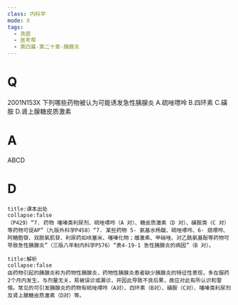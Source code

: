 ```yaml
---
class: 内科学
mode: X
tags:
  - 真题
  - 医考帮
  - 第四篇-第二十章-胰腺炎
---
```


# Q
2001N153X 下列哪些药物被认为可能诱发急性胰腺炎
A.硫唑嘌呤
B.四环素
C.磺胺
D.肾上腺糖皮质激素

# A
ABCD
# D
```ad-note
title:课本出处
collapse:false
（P429）“7. 药物 噻嗪类利尿剂、硫唑嘌呤（A 对）、糖皮质激素（D 对）、磺胺类（C 对）等药物可促AP”（九版外科学P458）“7. 某些药物 5- 氨基水杨酸、硫唑嘌呤、6- 巯嘌呤、阿糖胞苷、双脱氧肌苷、利尿药如呋塞米、噻嗪化物；雌激素、甲硝唑、对乙酰氨基酚等药物可导致急性胰腺炎”（三版八年制内科学P576）“表4-19-1 急性胰腺炎的病因”（B 对）。
```

```ad-summary
title:解析
collapse:false
由药物引起的胰腺炎称为药物性胰腺炎，药物性胰腺炎患者缺少胰腺炎的特征性表现，多在服药2个月内发生，与剂量无关，易被误诊或漏诊，并因此导致不良后果，故应对此有所认识和警惕。常见的可引发胰腺炎的药物有硫唑嘌呤（A对）、四环素（B对）、磺胺（C对）、噻嗪类利尿剂及肾上腺糖皮质激素（D对）等。
```

